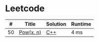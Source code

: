 # Leetcode

| # | Title | Solution | Runtime |
|---| ----- | -------- | ------- |
|50|[ Pow(x, n)](https://leetcode.com/problems/powx-n/)|[C++](./solutions/50.%20Pow(x%2C%20n)C%2B%2B)|4 ms|
